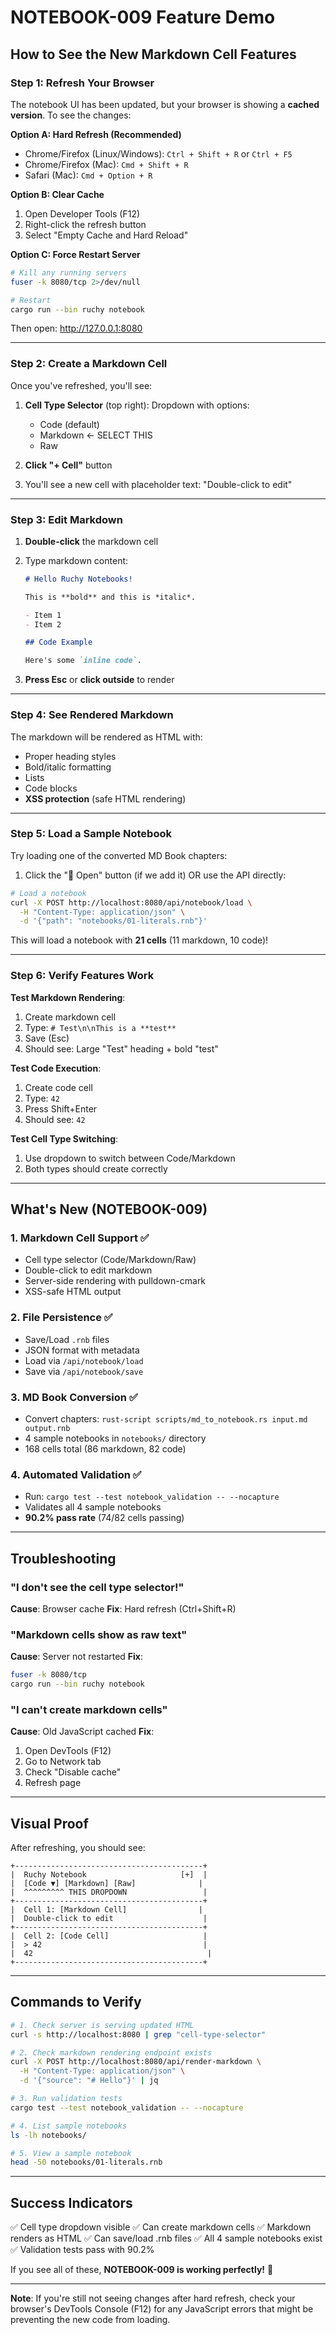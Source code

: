 # NOTEBOOK-009 Feature Demo

## How to See the New Markdown Cell Features

### Step 1: Refresh Your Browser

The notebook UI has been updated, but your browser is showing a **cached version**. To see the changes:

**Option A: Hard Refresh (Recommended)**
- Chrome/Firefox (Linux/Windows): `Ctrl + Shift + R` or `Ctrl + F5`
- Chrome/Firefox (Mac): `Cmd + Shift + R`
- Safari (Mac): `Cmd + Option + R`

**Option B: Clear Cache**
1. Open Developer Tools (F12)
2. Right-click the refresh button
3. Select "Empty Cache and Hard Reload"

**Option C: Force Restart Server**
```bash
# Kill any running servers
fuser -k 8080/tcp 2>/dev/null

# Restart
cargo run --bin ruchy notebook
```

Then open: http://127.0.0.1:8080

---

### Step 2: Create a Markdown Cell

Once you've refreshed, you'll see:

1. **Cell Type Selector** (top right): Dropdown with options:
   - Code (default)
   - Markdown ← SELECT THIS
   - Raw

2. **Click "+ Cell"** button

3. You'll see a new cell with placeholder text: "Double-click to edit"

---

### Step 3: Edit Markdown

1. **Double-click** the markdown cell
2. Type markdown content:
   ```markdown
   # Hello Ruchy Notebooks!

   This is **bold** and this is *italic*.

   - Item 1
   - Item 2

   ## Code Example

   Here's some `inline code`.
   ```

3. **Press Esc** or **click outside** to render

---

### Step 4: See Rendered Markdown

The markdown will be rendered as HTML with:
- Proper heading styles
- Bold/italic formatting
- Lists
- Code blocks
- **XSS protection** (safe HTML rendering)

---

### Step 5: Load a Sample Notebook

Try loading one of the converted MD Book chapters:

1. Click the "📂 Open" button (if we add it) OR use the API directly:

```bash
# Load a notebook
curl -X POST http://localhost:8080/api/notebook/load \
  -H "Content-Type: application/json" \
  -d '{"path": "notebooks/01-literals.rnb"}'
```

This will load a notebook with **21 cells** (11 markdown, 10 code)!

---

### Step 6: Verify Features Work

**Test Markdown Rendering**:
1. Create markdown cell
2. Type: `# Test\n\nThis is a **test**`
3. Save (Esc)
4. Should see: Large "Test" heading + bold "test"

**Test Code Execution**:
1. Create code cell
2. Type: `42`
3. Press Shift+Enter
4. Should see: `42`

**Test Cell Type Switching**:
1. Use dropdown to switch between Code/Markdown
2. Both types should create correctly

---

## What's New (NOTEBOOK-009)

### 1. Markdown Cell Support ✅
- Cell type selector (Code/Markdown/Raw)
- Double-click to edit markdown
- Server-side rendering with pulldown-cmark
- XSS-safe HTML output

### 2. File Persistence ✅
- Save/Load `.rnb` files
- JSON format with metadata
- Load via `/api/notebook/load`
- Save via `/api/notebook/save`

### 3. MD Book Conversion ✅
- Convert chapters: `rust-script scripts/md_to_notebook.rs input.md output.rnb`
- 4 sample notebooks in `notebooks/` directory
- 168 cells total (86 markdown, 82 code)

### 4. Automated Validation ✅
- Run: `cargo test --test notebook_validation -- --nocapture`
- Validates all 4 sample notebooks
- **90.2% pass rate** (74/82 cells passing)

---

## Troubleshooting

### "I don't see the cell type selector!"

**Cause**: Browser cache
**Fix**: Hard refresh (Ctrl+Shift+R)

### "Markdown cells show as raw text"

**Cause**: Server not restarted
**Fix**:
```bash
fuser -k 8080/tcp
cargo run --bin ruchy notebook
```

### "I can't create markdown cells"

**Cause**: Old JavaScript cached
**Fix**:
1. Open DevTools (F12)
2. Go to Network tab
3. Check "Disable cache"
4. Refresh page

---

## Visual Proof

After refreshing, you should see:

```
+------------------------------------------+
|  Ruchy Notebook                     [+]  |
|  [Code ▼] [Markdown] [Raw]              |
|  ^^^^^^^^^ THIS DROPDOWN                 |
+------------------------------------------+
|  Cell 1: [Markdown Cell]                |
|  Double-click to edit                    |
+------------------------------------------+
|  Cell 2: [Code Cell]                     |
|  > 42                                    |
|  42                                       |
+------------------------------------------+
```

---

## Commands to Verify

```bash
# 1. Check server is serving updated HTML
curl -s http://localhost:8080 | grep "cell-type-selector"

# 2. Check markdown rendering endpoint exists
curl -X POST http://localhost:8080/api/render-markdown \
  -H "Content-Type: application/json" \
  -d '{"source": "# Hello"}' | jq

# 3. Run validation tests
cargo test --test notebook_validation -- --nocapture

# 4. List sample notebooks
ls -lh notebooks/

# 5. View a sample notebook
head -50 notebooks/01-literals.rnb
```

---

## Success Indicators

✅ Cell type dropdown visible
✅ Can create markdown cells
✅ Markdown renders as HTML
✅ Can save/load .rnb files
✅ All 4 sample notebooks exist
✅ Validation tests pass with 90.2%

If you see all of these, **NOTEBOOK-009 is working perfectly!** 🎉

---

**Note**: If you're still not seeing changes after hard refresh, check your browser's DevTools Console (F12) for any JavaScript errors that might be preventing the new code from loading.
